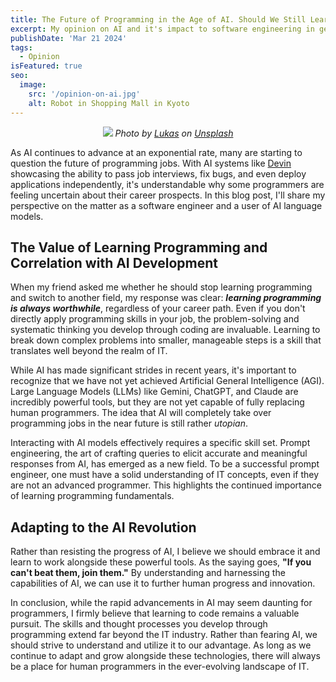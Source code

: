```yaml
---
title: The Future of Programming in the Age of AI. Should We Still Learn to Code?
excerpt: My opinion on AI and it's impact to software engineering in general
publishDate: 'Mar 21 2024'
tags:
  - Opinion
isFeatured: true
seo:
  image:
    src: '/opinion-on-ai.jpg'
    alt: Robot in Shopping Mall in Kyoto
---
```


<p align="center">
  <img src="/opinion-on-ai.jpg" />
  <i>Photo by <a href="https://unsplash.com/@hauntedeyes?utm_content=creditCopyText&utm_medium=referral&utm_source=unsplash">Lukas</a> on <a href="https://unsplash.com/photos/robot-standing-near-luggage-bags-hND1OG3q67k?utm_content=creditCopyText&utm_medium=referral&utm_source=unsplash">Unsplash</a>
  </i>
</p>

As AI continues to advance at an exponential rate, many are starting to question the future of programming jobs. With AI systems like [Devin](https://www.cognition-labs.com/introducing-devin) showcasing the ability to pass job interviews, fix bugs, and even deploy applications independently, it's understandable why some programmers are feeling uncertain about their career prospects. In this blog post, I'll share my perspective on the matter as a software engineer and a user of AI language models.

## The Value of Learning Programming and Correlation with AI Development

When my friend asked me whether he should stop learning programming and switch to another field, my response was clear: ***learning programming is always worthwhile***, regardless of your career path. Even if you don't directly apply programming skills in your job, the problem-solving and systematic thinking you develop through coding are invaluable. Learning to break down complex problems into smaller, manageable steps is a skill that translates well beyond the realm of IT.

While AI has made significant strides in recent years, it's important to recognize that we have not yet achieved Artificial General Intelligence (AGI). Large Language Models (LLMs) like Gemini, ChatGPT, and Claude are incredibly powerful tools, but they are not yet capable of fully replacing human programmers. The idea that AI will completely take over programming jobs in the near future is still rather *utopian*.

Interacting with AI models effectively requires a specific skill set. Prompt engineering, the art of crafting queries to elicit accurate and meaningful responses from AI, has emerged as a new field. To be a successful prompt engineer, one must have a solid understanding of IT concepts, even if they are not an advanced programmer. This highlights the continued importance of learning programming fundamentals.

## Adapting to the AI Revolution

Rather than resisting the progress of AI, I believe we should embrace it and learn to work alongside these powerful tools. As the saying goes, **"If you can't beat them, join them."** By understanding and harnessing the capabilities of AI, we can use it to further human progress and innovation.

In conclusion, while the rapid advancements in AI may seem daunting for programmers, I firmly believe that learning to code remains a valuable pursuit. The skills and thought processes you develop through programming extend far beyond the IT industry. Rather than fearing AI, we should strive to understand and utilize it to our advantage. As long as we continue to adapt and grow alongside these technologies, there will always be a place for human programmers in the ever-evolving landscape of IT.
